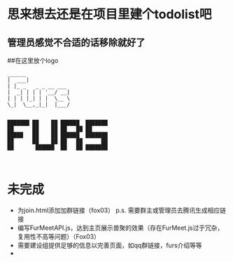 # 思来想去还是在项目里建个todolist吧

## 管理员感觉不合适的话移除就好了

##在这里放个logo

```
______      
|  ___|     
| |_ _   _ _ __ ___ 
|  _| | | | '__/ __|
| | | |_| | |  \__ \
\_|  \__,_|_|  |___/
            
            
███████ ██    ██ ██████  ███████ 
██      ██    ██ ██   ██ ██  
█████   ██    ██ ██████  ███████ 
██      ██    ██ ██   ██      ██ 
██       ██████  ██   ██ ███████ 
                         
                                             
```

# 未完成

- 为join.html添加加群链接（fox03） p.s. 需要群主或管理员去腾讯生成相应链接
- 编写FurMeetAPI.js，达到主页展示兽聚的效果（存在FurMeet.js过于冗杂，复用性不高等问题）（Fox03）
- 需要建设组提供足够的信息以完善页面，如qq群链接，furs介绍等等
-
